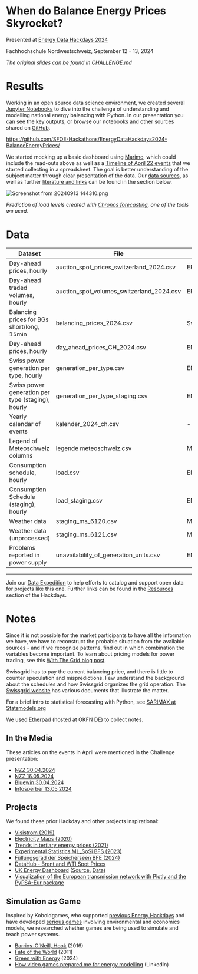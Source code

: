 # When do Balance Energy Prices Skyrocket?

Presented at [Energy Data Hackdays 2024](https://hack.energy.opendata.ch/project/124)

Fachhochschule Nordwestschweiz, September 12 - 13, 2024

_The original slides can be found in [CHALLENGE.md](CHALLENGE.md)_

# Results

Working in an open source data science environment, we created several [Jupyter Notebooks](https://jupyter.org) to dive into the challenge of understanding and modelling national energy balancing with Python. In our presentation you can see the key outputs, or browse our notebooks and other sources shared on [GitHub](https://github.com/SFOE-Hackathons/EnergyDataHackdays2024-BalanceEnergyPrices/).

https://github.com/SFOE-Hackathons/EnergyDataHackdays2024-BalanceEnergyPrices/

We started mocking up a basic dashboard using [Marimo](https://marimo.io), which could include the read-outs above as well as a [Timeline of April 22 events](https://cdn.knightlab.com/libs/timeline3/latest/embed/index.html?source=18jdhZQgIdU4FcwuW5Rif82PitmR3abKi2VNdCQOxnnY&font=Default&lang=en&initial_zoom=2&height=650) that we started collecting in a spreadsheet. The goal is better understanding of the subject matter through clear presentation of the data. Our [data sources](#data), as well as further [literature and links](#notes) can be found in the section below.

![Screenshot from 20240913 144310.png](https://bucketeer-036aa605-c047-4623-8610-f1764b90cf98.s3.amazonaws.com/openenergydata/1/VW9PO8PG6F9K7CSG4A799B9A/Screenshot_from_20240913_144310.png)

_Prediction of load levels created with [Chronos forecasting](https://github.com/amazon-science/chronos-forecasting?tab=readme-ov-file), one of the tools we used._

# Data

| Dataset | File | Source |
| ------- | ---- | ------ |
| Day-ahead prices, hourly | auction\_spot\_prices\_switzerland\_2024.csv | EPEX |
| Day-ahead traded volumes, hourly | auction\_spot\_volumes\_switzerland\_2024.csv | EPEX |
| Balancing prices for BGs short/long, 15min | balancing\_prices\_2024.csv | Swissgrid |
| Day-ahead prices, hourly | day\_ahead\_prices\_CH\_2024.csv | ENTSO-E |
| Swiss power generation per type, hourly | generation\_per\_type.csv | ENTSO-E |
| Swiss power generation per type (staging), hourly | generation\_per\_type\_staging.csv | ENTSO-E |
| Yearly calendar of events | kalender\_2024\_ch.csv | - |
| Legend of Meteoschweiz columns | legende meteoschweiz.csv | Meteoschweiz |
| Consumption schedule, hourly | load.csv | ENTSO-E |
| Consumption Schedule (staging), hourly | load\_staging.csv | ENTSO-E |
| Weather data | staging\_ms\_6120.csv | Meteoschweiz |
| Weather data (unprocessed) | staging\_ms\_6121.csv | Meteoschweiz |
| Problems reported in power supply | unavailability\_of\_generation\_units.csv | ENTSO-E |

---

Join our [Data Expedition](https://hack.energy.opendata.ch/project/15) to help efforts to catalog and support open data for projects like this one. Further links can be found in the [Resources](https://hack.energy.opendata.ch/event/2/stages) section of the Hackdays.

# Notes

Since it is not possible for the market participants to have all the information we have, we have to reconstruct the probable situation from the available sources - and if we recognize patterns, find out in which combination the variables become important. To learn about pricing models for power trading, see this [With The Grid blog post](https://withthegrid.com/energy-pricing-epex-day-ahead-and-imbalance-prices/).

Swissgrid has to pay the current balancing price, and there is little to counter speculation and mispredictions. Few understand the background about the schedules and how Swissgrid organizes the grid operation. The [Swissgrid website](https://www.swissgrid.ch/de/home/customers/topics/bgm/balance-energy.html) has various documents that illustrate the matter.

For a brief intro to statistical forecasting with Python, see [SARIMAX at Statsmodels.org](https://www.statsmodels.org/stable/examples/notebooks/generated/statespace_sarimax_faq.html)

We used [Etherpad](https://pad.okfn.de/) (hosted at OKFN DE) to collect notes.

## In the Media

These articles on the events in April were mentioned in the Challenge presentation:

- [NZZ 30.04.2024](https://www.nzz.ch/wirtschaft/fehlprognose-beim-solarstrom-ploetzlich-fehlte-der-schweiz-die-produktion-eines-grossen-kernkraftwerkes-ld.1828058)
- [NZZ 16.05.2024](https://www.nzz.ch/wirtschaft/wie-angespannt-ist-die-lage-am-strommarkt-ld.1697374)
- [Bluewin 30.04.2024](https://www.bluewin.ch/de/news/schweiz/schweiz-drohte-letzte-woche-ploetzlich-ein-strom-blackout-2185652.html)
- [Infosperber 13.05.2024](https://www.infosperber.ch/umwelt/energieproduktion/der-fast-blackout-den-es-nicht-gab/)

## Projects

We found these prior Hackday and other projects inspirational:

- [Visistrom (2019)](https://hack.energy.opendata.ch/project/27)
- [Electricity Maps (2020)](https://hack.energy.opendata.ch/project/67)
- [Trends in tertiary energy prices (2021)](https://hack.energy.opendata.ch/project/86)
- [Experimental Statistics ML_SoSi BFS (2023)](https://www.experimental.bfs.admin.ch/expstat/de/home/projekte/ml-sosi.html)
- [Füllungsgrad der Speicherseen BFE (2024)](https://www.uvek-gis.admin.ch/BFE/storymaps/AP_FuellungsgradSpeicherseen/?lang=de)
- [DataHub - Brent and WTI Spot Prices](https://datahub.io/@Daniellappv/oil-prices-this)
- [UK Energy Dashboard](https://www.energydashboard.co.uk/live) ([Source](https://github.com/1tang/Energy-Dashboard), [Data](https://www.nationalgrideso.com/data-portal))
- [Visualization of the European transmission network with Plotly and the PyPSA-Eur package](https://github.com/zoltanmaric/coppersushi)

## Simulation as Game

Inspired by Koboldgames, who supported [previous Energy Hackdays](https://koboldgames.ch/blog/2021-01-13?lang=eng) and have developed [serious games](https://koboldgames.ch/games) involving environmental and economics models, we researched whether games are being used to simulate and teach power systems.

- [Barrios-O’Neill, Hook](https://www.sciencedirect.com/science/article/pii/S001632871630088X) (2016)
- [Fate of the World](https://store.steampowered.com/app/901776/Fate_of_the_World_Tipping_Point/) (2011)
- [Green with Energy](https://store.steampowered.com/app/890890/Green_With_Energy/) (2024)
- [How video games prepared me for energy modelling](https://www.linkedin.com/pulse/how-video-games-prepared-me-energy-modelling-10-avgerinopoulos/) (LinkedIn)

